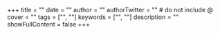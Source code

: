 +++
title = ""
date = ""
author = ""
authorTwitter = "" # do not include @
cover = ""
tags = ["", ""]
keywords = ["", ""]
description = ""
showFullContent = false
+++
